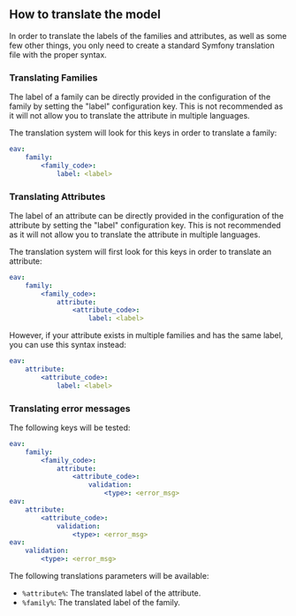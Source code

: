 ## How to translate the model

In order to translate the labels of the families and attributes, as well as some few other things, you only need to
create a standard Symfony translation file with the proper syntax.

### Translating Families

The label of a family can be directly provided in the configuration of the family by setting the "label" configuration
key. This is not recommended as it will not allow you to translate the attribute in multiple languages.

The translation system will look for this keys in order to translate a family:
```yml
eav:
    family:
        <family_code>:
            label: <label>
```

### Translating Attributes

The label of an attribute can be directly provided in the configuration of the attribute by setting the "label"
configuration key. This is not recommended as it will not allow you to translate the attribute in multiple languages.

The translation system will first look for this keys in order to translate an attribute:
```yml
eav:
    family:
        <family_code>:
            attribute:
                <attribute_code>:
                    label: <label>
```

However, if your attribute exists in multiple families and has the same label, you can use this syntax instead:
```yml
eav:
    attribute:
        <attribute_code>:
            label: <label>
```

### Translating error messages

The following keys will be tested:
```yml
eav:
    family:
        <family_code>:
            attribute:
                <attribute_code>:
                    validation:
                        <type>: <error_msg>
eav:
    attribute:
        <attribute_code>:
            validation:
                <type>: <error_msg>
eav:
    validation:
        <type>: <error_msg>
```

The following translations parameters will be available:
- ```%attribute%```: The translated label of the attribute.
- ```%family%```: The translated label of the family.
